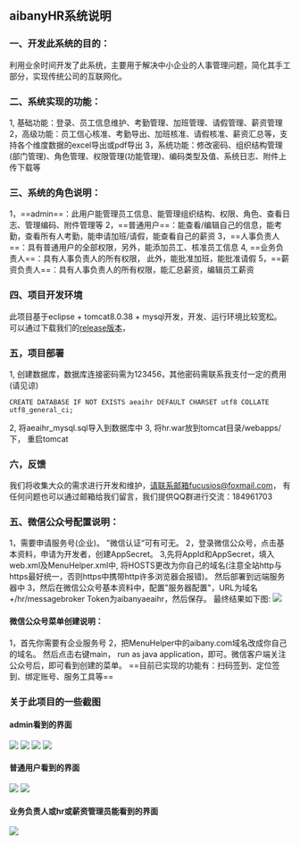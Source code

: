 ## aibanyHR系统说明
### 一、开发此系统的目的：

利用业余时间开发了此系统，主要用于解决中小企业的人事管理问题，简化其手工部分，实现传统公司的互联网化。

### 二、系统实现的功能：

1, 基础功能：登录、员工信息维护、考勤管理、加班管理、请假管理、薪资管理
2，高级功能：员工信心核准、考勤导出、加班核准、请假核准、薪资汇总等，支持各个维度数据的excel导出或pdf导出
3，系统功能：修改密码、组织结构管理(部门管理)、角色管理、权限管理(功能管理)、编码类型及值、系统日志、附件上传下载等

### 三、系统的角色说明：

1，==admin==：此用户能管理员工信息、能管理组织结构、权限、角色、查看日志、管理编码、附件管理等
2，==普通用户==：能查看/编辑自己的信息，能考勤，查看所有人考勤，能申请加班/请假，能查看自己的薪资
3，==人事负责人==：具有普通用户的全部权限，另外，能添加员工、核准员工信息
4, ==业务负责人==：具有人事负责人的所有权限， 此外，能批准加班，能批准请假
5，==薪资负责人==：具有人事负责人的所有权限，能汇总薪资，编辑员工薪资

### 四、项目开发环境

此项目基于eclipse + tomcat8.0.38 + mysql开发，开发、运行环境比较宽松。
可以通过下载我们的[release版本](https://img.aibany.com:8090/release/)， 

### 五，项目部署

1, 创建数据库，数据库连接密码需为123456，其他密码需联系我支付一定的费用(请见谅)

```
CREATE DATABASE IF NOT EXISTS aeaihr DEFAULT CHARSET utf8 COLLATE utf8_general_ci;

```
2, 将aeaihr_mysql.sql导入到数据库中
3, 将hr.war放到tomcat目录/webapps/ 下， 重启tomcat

### 六，反馈

我们将收集大众的需求进行开发和维护，请联系邮箱fucusios@foxmail.com， 有任何问题也可以通过邮箱给我们留言，我们提供QQ群进行交流：184961703

### 五、微信公众号配置说明：

1，需要申请服务号(企业)。 ”微信认证“可有可无。
2，登录微信公众号，点击基本资料，申请为开发者，创建AppSecret。
3,先将AppId和AppSecret，填入web.xml及MenuHelper.xml中, 将HOSTS更改为你自己的域名(注意全站http与https最好统一，否则https中携带http许多浏览器会报错)。 然后部署到远端服务器中
3，然后在微信公众号基本资料中，配置"服务器配置"，URL为域名+/hr/messagebroker Token为aibanyaeaihr，然后保存。
最终结果如下图:
<img src="readme/wx_01.png"/>

#### 微信公众号菜单创建说明：

1，首先你需要有企业服务号
2，把MenuHelper中的aibany.com域名改成你自己的域名。
然后点击右键main， run as java application，即可。微信客户端关注公众号后，即可看到创建的菜单。
==目前已实现的功能有：扫码签到、定位签到、绑定账号、服务工具等==

### 关于此项目的一些截图

#### admin看到的界面

<img src="readme/hr_01.png"/>

<img src="readme/hr_02.png"/>

<img src="readme/hr_03.png"/>

<img src="readme/hr_04.png"/>

#### 普通用户看到的界面

<img src="readme/hr_05.png"/>

<img src="readme/hr_06.png"/>

#### 业务负责人或hr或薪资管理员能看到的界面

<img src="readme/hr_07.png"/>



